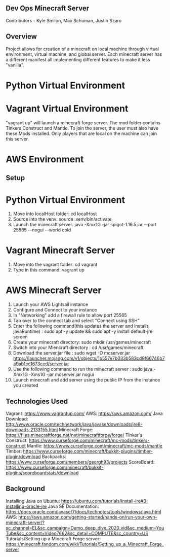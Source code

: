 ## Dev Ops Minecraft Server

Contributors - Kyle Smilon, Max Schuman, Justin Szaro

## Overview
Project allows for creation of a minecraft on local machine through
virtual environment, virtual machine, and global server. Each minecraft
server has a different manifest all implementing different features to make it less "vanilla".

# Python Virtual Environment

# Vagrant Virtual Environment
"vagrant up" will launch a minecraft forge server. The mod folder contains Tinkers Construct and Mantle. To join the server, the user must also have these Mods installed. Only players that are local on the machine can join this server.
# AWS Environment

## Setup
# Python Virtual Environment
1. Move into localHost folder: cd localHost
2. Source into the venv: source .venv/bin/activate
3. Launch the minecraft server: java -Xmx1G -jar spigot-1.16.5.jar --port 25565 --nogui --world cold

# Vagrant Minecraft Server
1. Move into the vagrant folder: cd vagrant
2. Type in this command: vagrant up

# AWS Minecraft Server
1. Launch your AWS Lightsail instance
2. Configure and Connect to your instance
3. In "Networking" add a firewall rule to allow port 25565
4. Tab over to the connect tab and select "Connect using SSH"
5. Enter the following command(this updates the server and installs javaRuntime) :  sudo apt -y update && sudo apt -y install default-jre screen
6. Create your minecraft directory: sudo mkdir /usr/games/minecraft
7. Switch into your Miencraft directory :
cd /usr/games/minecraft
8. Download the server.jar file : sudo wget -O mcserver.jar https://launcher.mojang.com/v1/objects/1b557e7b033b583cd9f66746b7a9ab1ec1673ced/server.jar
9. Use the following command to run the minecraft server : sudo java -Xmx1G -Xms1G -jar mcserver.jar nogui
10. Launch minecraft and add server using the public IP from the instance you created

## Technologies Used
Vagrant: https://www.vagrantup.com/
AWS: https://aws.amazon.com/
Java Download: http://www.oracle.com/technetwork/java/javase/downloads/jre8-downloads-2133155.html
Minecraft Forge: https://files.minecraftforge.net/net/minecraftforge/forge/
Tinker's Construct: https://www.curseforge.com/minecraft/mc-mods/tinkers-construct
Mantle: https://www.curseforge.com/minecraft/mc-mods/mantle
Timber: https://www.curseforge.com/minecraft/bukkit-plugins/timber-plugin/download
Backpacks: https://www.curseforge.com/members/georgh93/projects
ScoreBoard: https://www.curseforge.com/minecraft/bukkit-plugins/scoreboardstats/download

##  Background
Installing Java on Ubuntu: https://ubuntu.com/tutorials/install-jre#3-installing-oracle-jre
Java SE Documentation: https://docs.oracle.com/javase/7/docs/technotes/tools/windows/java.html
AWS: https://aws.amazon.com/getting-started/hands-on/run-your-own-minecraft-server/?sc_channel=EL&sc_campaign=Demo_deep_dive_2020_vid&sc_medium=YouTube&sc_content=Video7662&sc_detail=COMPUTE&sc_country=US
Tutorials/Setting up a Minecraft Forge server: https://minecraft.fandom.com/wiki/Tutorials/Setting_up_a_Minecraft_Forge_server

